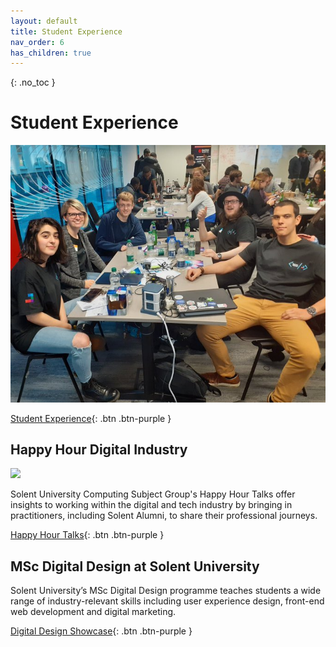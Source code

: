 ```yaml
---
layout: default
title: Student Experience
nav_order: 6
has_children: true
---
```

{: .no_toc }

# Student Experience 

![Student Experience](image/../../images/EJFvcOyW4AAzsS5.jpg)

[Student Experience](https://martinsolent.github.io/Student-Experience/){: .btn .btn-purple } 

## Happy Hour Digital Industry

![](images/HH_logo_23.png)

Solent University Computing Subject Group's Happy Hour Talks offer insights to working within the digital and tech industry by bringing in practitioners, including Solent Alumni, to share their professional journeys.

[Happy Hour Talks](https://martinsolent.github.io/happy_hour_2022/about.html){: .btn .btn-purple }

## MSc Digital Design at Solent University

Solent University’s MSc Digital Design programme teaches students a wide range of industry-relevant skills including user experience design, front-end web development and digital marketing.

[Digital Design Showcase](https://martinsolent.github.io/Student-Experience/){: .btn .btn-purple } 
